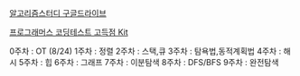 [알고리즘스터디 구글드라이브](https://drive.google.com/drive/u/0/folders/1Z4JJOZC-toOvQJ0iR-e_l9Ubzf4FsPII)

[프로그래머스 코딩테스트 고득점 Kit](https://programmers.co.kr/learn/challenges)

0주차 : OT (8/24)
1주차 : 정렬
2주차 : 스택,큐
3주차 : 탐욕법,동적계획법
4주차 : 해시
5주차 : 힙
6주차 : 그래프
7주차 : 이분탐색
8주차 : DFS/BFS
9주차 : 완전탐색

